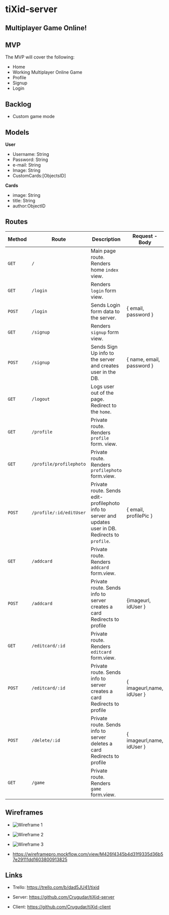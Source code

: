 # tiXid-server
## Multiplayer Game Online!

## MVP
The MVP will cover the following:

-   Home
-   Working Multiplayer Online Game
-   Profile
-   Signup
-   Login


## Backlog


- Custom game mode

## Models

**User**

- Username: String
- Password: String
- e-mail: String
- Image: String
- CustomCards:[ObjectsID]



**Cards**

- image: String
- title: String
- author:ObjectID

## Routes

| **Method** | **Route**                    | **Description**                                              | Request - Body                                            |
| ---------- | ---------------------------- | ------------------------------------------------------------ | --------------------------------------------------------- |
| `GET`      | `/`                          | Main page route. Renders home `index` view.                  |                                                           |
| `GET`      | `/login`                     | Renders `login` form view.                                   |                                                           |
| `POST`     | `/login`                     | Sends Login form data to the server.                         | { email, password }                                       |
| `GET`      | `/signup`                    | Renders `signup` form view.                                  |                                                           |
| `POST`     | `/signup`                    | Sends Sign Up info to the server and creates user in the DB. | { name, email, password }                                 |
| `GET`      | `/logout`                    | Logs user out of the page. Redirect to the `home`.           |                                                           |
| `GET`      | `/profile`               | Private route. Renders `profile` form. view.                 |                                                           |
| `GET`      | `/profile/profilephoto`          | Private route. Renders `profilephoto ` form.view.                     |                                                           |
| `POST`     | `/profile/:id/editUser`      | Private route. Sends edit-profilephoto info to server and updates user in DB. Redirects to `profile`. | { email, profilePic }
| `GET`      | `/addcard`          | Private route. Renders `addcard` form.view.                     |                                                           |   
| `POST`      | `/addcard`          | Private route. Sends info to server creates a card Redirects to profile | {imageurl, idUser }                    |                                                           |   
| `GET`      | `/editcard/:id`          | Private route. Renders `editcard` form.view. |                                                           |   
| `POST`      | `/editcard/:id`          | Private route. Sends info to server creates a card Redirects to profile | { imageurl,name, idUser }                    |
| `POST`      | `/delete/:id`          | Private route. Sends info to server deletes a card Redirects to profile | { imageurl,name, idUser }    
| `GET`      | `/game`          | Private route. Renders `game ` form.view.                     |                                                           |




## Wireframes
- ![Wireframe 1](https://gyazo.com/702bdfe678824644b7b5b71fd21e4992)
- ![Wireframe 2](https://gyazo.com/1fe873d08f949090f223a0209d59df62)
- ![Wireframe 3](https://gyazo.com/41b563c62fb5277b7b3dc44cf1877181)

- https://wireframepro.mockflow.com/view/M426f4345b4d31f9335d36b57e29111dd1603800913825


## Links


- Trello: https://trello.com/b/dad5JU41/tixid

- Server: https://github.com/Crugudar/tiXid-server

- Client: https://github.com/Crugudar/tiXid-client
